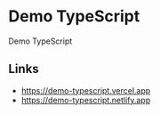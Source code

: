 # Demo TypeScript

Demo TypeScript

## Links

- https://demo-typescript.vercel.app
- https://demo-typescript.netlify.app
